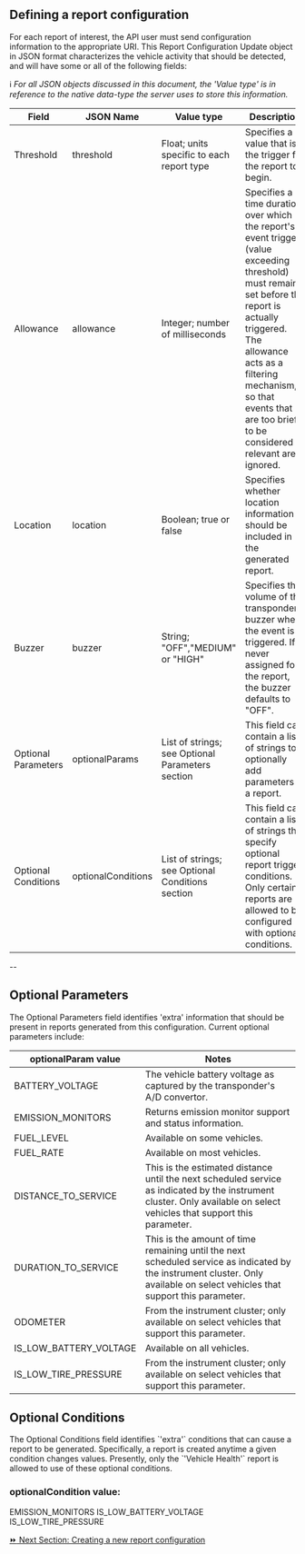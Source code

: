 <h2>Defining a report configuration</h2>  
For each report of interest, the API user must send configuration information to the appropriate URI. This Report Configuration Update object in JSON format characterizes the vehicle activity that should be detected, and will have some or all of the following fields:  

:information_source: *For all JSON objects discussed in this document, the 'Value type' is in reference to the native data-type the server uses to store this information.*

Field | JSON Name | Value type | Description 
------|-----------|------------|------------
Threshold | threshold | Float; units specific to each report type | Specifies a value that is the trigger for the report to begin.
Allowance | allowance | Integer; number of milliseconds | Specifies a time duration over which the report's event trigger (value exceeding threshold) must remain set before the report is actually triggered. The allowance acts as a filtering mechanism, so that events that are too brief to be considered relevant are ignored.
Location | location | Boolean; true or false | Specifies whether location information should be included in the generated report.
Buzzer | buzzer | String; "OFF","MEDIUM" or "HIGH" | Specifies the volume of the transponder's buzzer when the event is triggered. If never assigned for the report, the buzzer defaults to "OFF".
Optional Parameters | optionalParams | List of strings; see Optional Parameters section | This field can contain a list of strings to optionally add parameters to a report.
Optional Conditions | optionalConditions | List of strings; see Optional Conditions section | This field can contain a list of strings that specify optional report trigger conditions. Only certain reports are allowed to be configured with optional conditions.  



--
<h2>Optional Parameters</h2>  
The Optional Parameters field identifies 'extra' information that should be present in reports generated from this configuration. Current optional parameters include:  

optionalParam value | Notes
--------------------|-------
BATTERY_VOLTAGE | The vehicle battery voltage as captured by the transponder's A/D convertor.  
EMISSION_MONITORS | Returns emission monitor support and status information.  
FUEL_LEVEL | Available on some vehicles.  
FUEL_RATE | Available on most vehicles.
DISTANCE_TO_SERVICE | This is the estimated distance until the next scheduled service as indicated by the instrument cluster. Only available on select vehicles that support this parameter.  
DURATION_TO_SERVICE | This is the amount of time remaining until the next scheduled service as indicated by the instrument cluster. Only available on select vehicles that support this parameter.  
ODOMETER | From the instrument cluster; only available on select vehicles that support this parameter.  
IS_LOW_BATTERY_VOLTAGE | Available on all vehicles.  
IS_LOW_TIRE_PRESSURE | From the instrument cluster; only available on select vehicles that support this parameter.  

<h2>Optional Conditions</h2>  
The Optional Conditions field identifies `'extra'` conditions that can cause a report to be generated. Specifically, a report is created anytime a given condition changes values. Presently, only the `'Vehicle Health'` report is allowed to use of these optional conditions.  

<h3>optionalCondition value:</h3>  
EMISSION_MONITORS  
IS_LOW_BATTERY_VOLTAGE  
IS_LOW_TIRE_PRESSURE  

[:fast_forward: Next Section: Creating a new report configuration](/creatingNewReportConfig.md)
